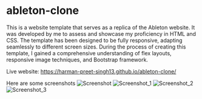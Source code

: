 # ableton-clone

This is a website template that serves as a replica of the Ableton website. It was developed by me to assess and showcase my proficiency in HTML and CSS.
The template has been designed to be fully responsive, adapting seamlessly to different screen sizes. During the process of creating this template,
I gained a comprehensive understanding of flex layouts, responsive image techniques, and Bootstrap framework.

Live website: https://harman-preet-singh13.github.io/ableton-clone/

Here are some screenshots
![Screenshot](https://github.com/Harman-preet-singh13/ableton-clone/assets/63332289/2f4dea7c-6d3e-407a-b56e-3fd9f2a1412d)
![Screenshot_1](https://github.com/Harman-preet-singh13/ableton-clone/assets/63332289/fcb8ef56-db38-42e4-98fc-8afc694698d1)
![Screenshot_2](https://github.com/Harman-preet-singh13/ableton-clone/assets/63332289/005d8b9d-382a-4c1e-a613-a7468e24764f)
![Screenshot_3](https://github.com/Harman-preet-singh13/ableton-clone/assets/63332289/bb6d0dfb-30c9-4c7d-9850-abb37e51f453)

